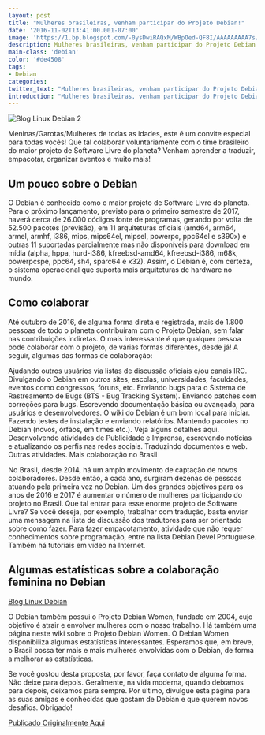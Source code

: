 ```yaml
---
layout: post
title: "Mulheres brasileiras, venham participar do Projeto Debian!"
date: '2016-11-02T13:41:00.001-07:00'
image: 'https://1.bp.blogspot.com/-0ysDwiRAQxM/WBpOed-QF8I/AAAAAAAAA7s/4biydznUEHEiTLTOcvp_7qJs96IrlJtygCLcB/s72-c/Blog%2BLinux%2BBlog%2BDebian%2BBlog%2BShell%2BScript%2BMulheres.jpg'
description: Mulheres brasileiras, venham participar do Projeto Debian!
main-class: 'debian'
color: '#de4508'
tags:
- Debian
categories:
twitter_text: "Mulheres brasileiras, venham participar do Projeto Debian!"
introduction: "Mulheres brasileiras, venham participar do Projeto Debian!"
---
```


![Blog Linux Debian 2](https://1.bp.blogspot.com/-0ysDwiRAQxM/WBpOed-QF8I/AAAAAAAAA7s/4biydznUEHEiTLTOcvp_7qJs96IrlJtygCLcB/s320/Blog%2BLinux%2BBlog%2BDebian%2BBlog%2BShell%2BScript%2BMulheres.jpg)


Meninas/Garotas/Mulheres de todas as idades, este é um convite especial para todas vocês! Que  tal colaborar voluntariamente com o time brasileiro do maior projeto de  Software Livre do planeta? Venham aprender a traduzir, empacotar,  organizar eventos e muito mais!

## Um pouco sobre o Debian


O Debian é conhecido como o maior projeto de Software Livre do planeta. Para o  próximo lançamento, previsto para o primeiro semestre de 2017, haverá  cerca de 26.000 códigos fonte de programas, gerando por volta de 52.500  pacotes (previsão), em 11 arquiteturas oficiais (amd64, arm64, armel, armhf, i386, mips, mips64el, mipsel, powerpc, ppc64el e s390x) e outras 11 suportadas parcialmente mas não disponíveis para download em mídia (alpha, hppa, hurd-i386,  kfreebsd-amd64, kfreebsd-i386, m68k, powerpcspe, ppc64, sh4, sparc64 e  x32). Assim, o Debian é, com certeza, o sistema operacional que suporta mais arquiteturas de hardware no mundo.

## Como colaborar

Até outubro de 2016, de alguma forma direta e registrada, mais de 1.800 pessoas de todo o planeta contribuíram com o Projeto Debian, sem falar nas contribuições indiretas. O mais  interessante é que qualquer pessoa pode colaborar com o projeto, de  várias formas diferentes, desde já! A seguir, algumas das formas de  colaboração: 

Ajudando outros usuários via listas de discussão oficiais e/ou canais IRC. Divulgando o Debian em outros sites, escolas, universidades, faculdades, eventos como congressos, fóruns, etc. Enviando bugs para o Sistema de Rastreamento de Bugs (BTS - Bug Tracking System). Enviando patches com correções para bugs. Escrevendo documentação básica ou avançada, para usuários e desenvolvedores. O wiki do Debian é um bom local para iniciar. Fazendo testes de instalação e enviando relatórios. Mantendo pacotes no Debian (novos, órfãos, em times etc.). Veja alguns detalhes aqui. Desenvolvendo atividades de Publicidade e Imprensa, escrevendo notícias e atualizando os perfis nas redes sociais. Traduzindo documentos e web. Outras atividades. Mais colaboração no Brasil

No  Brasil, desde 2014, há um amplo movimento de captação de novos  colaboradores. Desde então, a cada ano, surgiram dezenas de pessoas  atuando pela primeira vez no Debian. Um dos grandes objetivos para os  anos de 2016 e 2017 é aumentar o número de mulheres participando do  projeto no Brasil. Que tal entrar para esse enorme projeto de Software  Livre? Se você deseja, por exemplo, trabalhar com tradução, basta enviar uma mensagem na lista de discussão dos tradutores para ser orientado sobre como fazer. Para fazer empacotamento,  atividade que não requer conhecimentos sobre programação, entre na lista Debian Devel Portuguese. Também há tutoriais em vídeo na Internet.


## Algumas estatísticas sobre a colaboração feminina no Debian

[Blog Linux Debian](https://wiki.debian.org/MulheresBrasil?action=AttachFile&amp;do=get&amp;target=dw.jpg)


O Debian também possui o Projeto Debian Women, fundado em 2004, cujo objetivo é atrair e envolver mulheres com o nosso trabalho. Há também uma página neste wiki sobre o Projeto Debian Women. O Debian Women disponibiliza algumas estatísticas interessantes.  Esperamos que, em breve, o Brasil possa ter mais e mais mulheres  envolvidas com o Debian, de forma a melhorar as estatísticas. 

Se você gostou desta proposta, por favor, faça contato de alguma forma. Não deixe para depois. Geralmente, na vida moderna, quando deixamos para depois, deixamos para sempre. Por último, divulgue esta página para as suas amigas e conhecidas que gostam de Debian e que querem novos desafios. Obrigado!

[Publicado Originalmente Aqui](https://wiki.debian.org/MulheresBrasil)


